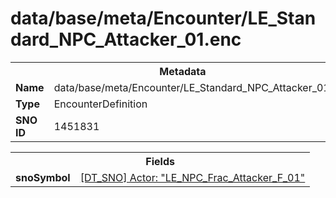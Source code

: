 <h1>data/base/meta/Encounter/LE_Standard_NPC_Attacker_01.enc</h1><table><tr><th colspan="100%">Metadata</th></tr><tr><td><b>Name</b></td><td>data/base/meta/Encounter/LE_Standard_NPC_Attacker_01.enc</td></tr><tr><td><b>Type</b></td><td>EncounterDefinition</td></tr><tr><td><b>SNO ID</b></td><td>1451831</td></tr></table>

<table><tr><th colspan="100%">Fields</th></tr><tr><td><b>snoSymbol</b></td><td><a href="..\Actor\LE_NPC_Frac_Attacker_F_01.acr.md">[DT_SNO] Actor: "LE_NPC_Frac_Attacker_F_01"</a></td></tr></table>


